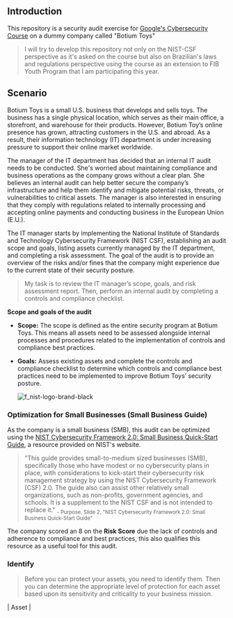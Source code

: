 ## Introduction

This repository is a security audit exercise for [Google's Cybersecurity Course](https://www.coursera.org/google-certificates/cybersecurity-certificate) on a dummy company called "Botium Toys"
> I will try to develop this repository not only on the NIST-CSF perspective as it's asked on the course but also on Brazilian's laws and regulations perspective using the course as an extension to FIB Youth Program that I am participating this year.
## Scenario
Botium Toys is a small U.S. business that develops and sells toys. The business has a single physical location, which serves as their main office, a storefront, and warehouse for their products. However, Botium Toy’s online presence has grown, attracting customers in the U.S. and abroad. As a result, their information technology (IT) department is under increasing pressure to support their online market worldwide. 

The manager of the IT department has decided that an internal IT audit needs to be conducted. She's worried about maintaining compliance and business operations as the company grows without a clear plan. She believes an internal audit can help better secure the company’s infrastructure and help them identify and mitigate potential risks, threats, or vulnerabilities to critical assets. The manager is also interested in ensuring that they comply with regulations related to internally processing and accepting online payments and conducting business in the European Union (E.U.).   

The IT manager starts by implementing the National Institute of Standards and Technology Cybersecurity Framework (NIST CSF), establishing an audit scope and goals, listing assets currently managed by the IT department, and completing a risk assessment. The goal of the audit is to provide an overview of the risks and/or fines that the company might experience due to the current state of their security posture.

> My task is to review the IT manager’s scope, goals, and risk assessment report. Then, perform an internal audit by completing a controls and compliance checklist.

**Scope and goals of the audit**
* **Scope:** The scope is defined as the entire security program at Botium Toys. This means all assets need to be assessed alongside internal processes and procedures related to the implementation of controls and compliance best practices.


* **Goals:** Assess existing assets and complete the controls and compliance checklist to determine which controls and compliance best practices need to be implemented to  improve Botium Toys’ security posture.

  ![f_nist-logo-brand-black](https://github.com/user-attachments/assets/2595068a-65a8-4015-b334-355240a4dc17)

### Optimization for Small Businesses (Small Business Guide)
As the company is a small business (SMB), this audit can be optimized using the [NIST Cybersecurity Framework 2.0: Small Business Quick-Start Guide](https://nvlpubs.nist.gov/nistpubs/SpecialPublications/NIST.SP.1300.pdf), a resource provided on NIST's website.

>"This guide provides small-to-medium sized businesses (SMB), specifically those who have modest or no cybersecurity plans
in place, with considerations to kick-start their cybersecurity risk management strategy by using the NIST Cybersecurity
Framework (CSF) 2.0. The guide also can assist other relatively small organizations, such as non-profits, government
agencies, and schools. It is a supplement to the NIST CSF and is not intended to replace it."
<sub>- Purpose, Slide 2, "NIST Cybersecurity Framework 2.0: Small Business Quick-Start Guide"<sub>


The company scored an 8 on the **Risk Score** due the lack of controls and adherence to compliance and best practices, this also qualifies this resource as a useful tool for this audit.

### Identify
> Before you can protect your assets, you need to identify them. Then you can determine the
appropriate level of protection for each asset based upon its sensitivity and criticality to your
business mission.

| Asset |


